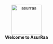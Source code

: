 <p align="center">
    <a href="https://pi-hole.net/">
        <img src="https://avatars.githubusercontent.com/u/62465909?s=400&u=b543f5c67f4bafb214e9064ac95de21e35daf2d9&v=4" height="100" width="100"  alt="asurraa">
    </a>
    <br>
    <strong>Welcome to AsurRaa</strong>
</p>
